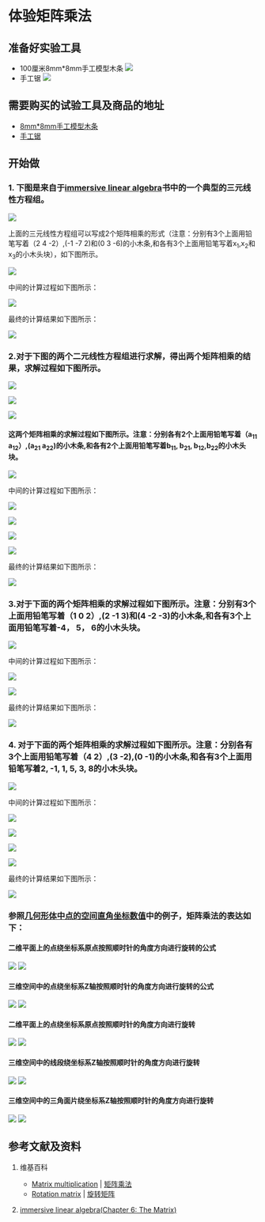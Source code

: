 # 体验矩阵乘法

## 准备好实验工具

- 100厘米8mm*8mm手工模型木条
![](/images/线性代数/矩阵/体验矩阵乘法/8mm手工模型木条.jpg)
- 手工锯
![](/images/线性代数/矩阵/体验矩阵乘法/手工锯.jpg)

## 需要购买的试验工具及商品的地址

- [8mm*8mm手工模型木条](https://item.taobao.com/item.htm?spm=a1z09.2.0.0.7f642e8dJTGJWM&id=543446811425&_u=3c6ncud14e3)
- [手工锯](https://detail.tmall.com/item.htm?id=525869238835&spm=a1z09.2.0.0.46d82e8dlFtmf6&_u=qc6ncud3ffd)

## 开始做

### 1. 下图是来自于[immersive linear algebra](http://immersivemath.com/ila/ch05_gausselim/ch05.html)书中的一个典型的三元线性方程组。

![](/images/线性代数/矩阵/体验矩阵乘法/1a1.jpg)

上面的三元线性方程组可以写成2个矩阵相乘的形式（注意：分别有3个上面用铅笔写着（2 4 -2）,(-1 -7 2)和(0 3 -6)的小木条,和各有3个上面用铅笔写着x<sub>1</sub>,x<sub>2</sub>和x<sub>3</sub>的小木头块），如下图所示。

![](/images/线性代数/矩阵/体验矩阵乘法/1a2.jpg)

中间的计算过程如下图所示：

![](/images/线性代数/矩阵/体验矩阵乘法/1a3.jpg)

最终的计算结果如下图所示：

![](/images/线性代数/矩阵/体验矩阵乘法/1a4.jpg)

### 2.对于下图的两个二元线性方程组进行求解，得出两个矩阵相乘的结果，求解过程如下图所示。

![](/images/线性代数/矩阵/体验矩阵乘法/2a1-1.jpg)

![](/images/线性代数/矩阵/体验矩阵乘法/2a1-2.jpg)

![](/images/线性代数/矩阵/体验矩阵乘法/2a1-3.jpg)

#### 这两个矩阵相乘的求解过程如下图所示。注意：分别各有2个上面用铅笔写着（a<sub>11</sub> a<sub>12</sub>）,(a<sub>21</sub> a<sub>22</sub>)的小木条,和各有2个上面用铅笔写着b<sub>11</sub>, b<sub>21</sub>, b<sub>12</sub>,b<sub>22</sub>的小木头块。

![](/images/线性代数/矩阵/体验矩阵乘法/2a2.jpg)

中间的计算过程如下图所示：

![](/images/线性代数/矩阵/体验矩阵乘法/2a3.jpg)

![](/images/线性代数/矩阵/体验矩阵乘法/2a4.jpg)

![](/images/线性代数/矩阵/体验矩阵乘法/2a5.jpg)

![](/images/线性代数/矩阵/体验矩阵乘法/2a6.jpg)

最终的计算结果如下图所示：

![](/images/线性代数/矩阵/体验矩阵乘法/2a7.jpg)

### 3.对于下面的两个矩阵相乘的求解过程如下图所示。注意：分别有3个上面用铅笔写着（1 0 2）,(2 -1 3)和(4 -2 -3)的小木条,和各有3个上面用铅笔写着-4， 5， 6的小木头块。

![](/images/线性代数/矩阵/体验矩阵乘法/3a1.jpg)

中间的计算过程如下图所示：

![](/images/线性代数/矩阵/体验矩阵乘法/3a2.jpg)

![](/images/线性代数/矩阵/体验矩阵乘法/3a3.jpg)

最终的计算结果如下图所示：

![](/images/线性代数/矩阵/体验矩阵乘法/3a4.jpg)

### 4. 对于下面的两个矩阵相乘的求解过程如下图所示。注意：分别各有3个上面用铅笔写着（4 2）,(3 -2),(0 -1)的小木条,和各有3个上面用铅笔写着2, -1, 1, 5, 3, 8的小木头块。

![](/images/线性代数/矩阵/体验矩阵乘法/4a1.jpg)

中间的计算过程如下图所示：

![](/images/线性代数/矩阵/体验矩阵乘法/4a2.jpg)

![](/images/线性代数/矩阵/体验矩阵乘法/4a3.jpg)

![](/images/线性代数/矩阵/体验矩阵乘法/4a4.jpg)

![](/images/线性代数/矩阵/体验矩阵乘法/4a5.jpg)

最终的计算结果如下图所示：

![](/images/线性代数/矩阵/体验矩阵乘法/4a6.jpg)

### 参照[几何形体中点的空间直角坐标数值](https://gitee.com/quanbinn/learn-PEIM-the-experimental-way#几何形体中点的空间直角坐标数值)中的例子，矩阵乘法的表达如下：

#### 二维平面上的点绕坐标系原点按照顺时针的角度方向进行旋转的公式
![](/images/线性代数/矩阵/体验矩阵乘法/5a1.jpg)
![](/images/线性代数/矩阵/体验矩阵乘法/5a2.jpg)

#### 三维空间中的点绕坐标系Z轴按照顺时针的角度方向进行旋转的公式
![](/images/线性代数/矩阵/体验矩阵乘法/6a1.jpg)
![](/images/线性代数/矩阵/体验矩阵乘法/6a2.jpg)

#### 二维平面上的点绕坐标系原点按照顺时针的角度方向进行旋转
![](/images/线性代数/矩阵/体验矩阵乘法/7a1.jpg)
![](/images/线性代数/矩阵/体验矩阵乘法/7a2.jpg)

#### 三维空间中的线段绕坐标系Z轴按照顺时针的角度方向进行旋转
![](/images/线性代数/矩阵/体验矩阵乘法/8a1.jpg)
![](/images/线性代数/矩阵/体验矩阵乘法/8a2.jpg)

#### 三维空间中的三角面片绕坐标系Z轴按照顺时针的角度方向进行旋转
![](/images/线性代数/矩阵/体验矩阵乘法/9a1.jpg)
![](/images/线性代数/矩阵/体验矩阵乘法/9a2.jpg)

## 参考文献及资料

1. 维基百科
	- [Matrix multiplication](https://en.wikipedia.org/wiki/Matrix_multiplication) | [矩阵乘法](https://zh.wikipedia.org/wiki/%E7%9F%A9%E9%99%A3%E4%B9%98%E6%B3%95) 
	- [Rotation matrix](https://en.wikipedia.org/wiki/Rotation_matrix) | [旋转矩阵](https://zh.wikipedia.org/wiki/%E6%97%8B%E8%BD%AC%E7%9F%A9%E9%98%B5) 

2. [immersive linear algebra(Chapter 6: The Matrix)](http://immersivemath.com/ila/ch06_matrices/ch06.html)